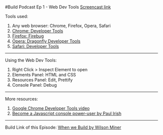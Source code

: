 #Build Podcast Ep 1 - Web Dev Tools
[Screencast link](http://build-podcast.com)

Tools used:

1. Any web browser: Chrome, Firefox, Opera, Safari
2. [Chrome: Developer Tools](https://developers.google.com/chrome-developer-tools/docs/overview)
2. [Firefox: Firebug](http://getfirebug.com/)
3. [Opera: Dragonfly Developer Tools](http://www.opera.com/developer/tools/)
4. [Safari: Developer Tools](https://developer.apple.com/technologies/safari/developer-tools.html)
________________________
Using the Web Dev Tools:

1. Right Click > Inspect Element to open
1. Elements Panel: HTML and CSS
1. Resources Panel: Edit, Prettify
1. Console Panel: Debug
________________________
More resources:

1. [Google Chrome Developer Tools video](http://www.youtube.com/watch?v=nOEw9iiopwI)
2. [Become a Javascript console power-user by Paul Irish](http://www.youtube.com/watch?v=4mf_yNLlgic)
________________________
Build Link of this Episode: [When we Build by Wilson Miner](http://vimeo.com/34017777)




